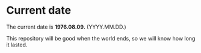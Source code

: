 # Current date

The current date is **1976.08.09.** (YYYY.MM.DD.)

This repository will be good when the world ends, so we will know how long it lasted.